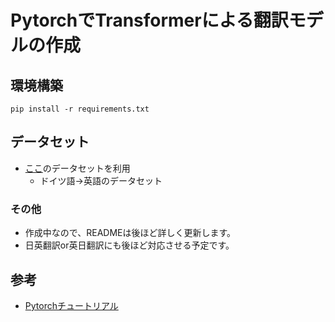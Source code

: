 # PytorchでTransformerによる翻訳モデルの作成

## 環境構築

```
pip install -r requirements.txt
```

## データセット

- [ここ](https://github.com/multi30k/dataset)のデータセットを利用
  - ドイツ語→英語のデータセット

### その他

- 作成中なので、READMEは後ほど詳しく更新します。
- 日英翻訳or英日翻訳にも後ほど対応させる予定です。

## 参考

- [Pytorchチュートリアル](https://pytorch.org/tutorials/beginner/translation_transformer.html)
